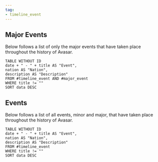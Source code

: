 ```yaml
---
tag:
- timeline_event
---
```

## Major Events
Below follows a list of only the major events that have taken place throughout the history of Avasar.
```dataview
TABLE WITHOUT ID
date + " - " + title AS "Event",
nation AS "Nation",
description AS "Description"
FROM #timeline_event AND #major_event 
WHERE title != ""
SORT data DESC
```
## Events
Below follows a list of all events, minor and major, that have taken place throughout the history of Avasar.
```dataview
TABLE WITHOUT ID
date + " - " + title AS "Event",
nation AS "Nation",
description AS "Description"
FROM #timeline_event 
WHERE title != ""
SORT data DESC
```
